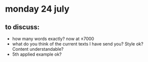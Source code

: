 # monday 24 july

## to discuss: 

- how many words exactly? now at ±7000
- what do you think of the current texts I have send you? Style ok? Content understandable? 
- 5th applied example ok? 


